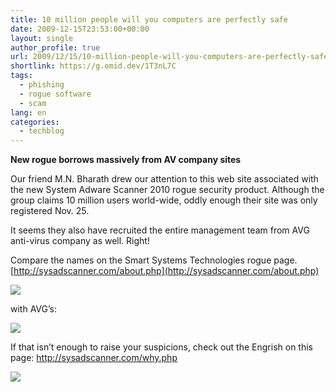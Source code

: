 ```yaml
---
title: 10 million people will you computers are perfectly safe
date: 2009-12-15T23:53:00+00:00
layout: single
author_profile: true
url: 2009/12/15/10-million-people-will-you-computers-are-perfectly-safe/
shortlink: https://g.omid.dev/1T3nL7C
tags:
  - phishing
  - rogue software
  - scam
lang: en
categories: 
  - techblog
---
```

**New rogue borrows massively from AV company sites**

Our friend M.N. Bharath drew our attention to this web site associated with the new System Adware Scanner 2010 rogue security product. Although the group claims 10 million users world-wide, oddly enough their site was only registered Nov. 25.

It seems they also have recruited the entire management team from AVG anti-virus company as well. Right!

Compare the names on the Smart Systems Technologies rogue page.
[http://sysadscanner.com/about.php](http://sysadscanner.com/about.php)

![](http://4.bp.blogspot.com/_vaUVXcmC3OI/SygZycMApQI/AAAAAAAAAXM/jFlZgk315U4/s1600-h/Smart_20Systems.png)

with AVG’s:

![](http://2.bp.blogspot.com/_vaUVXcmC3OI/SygZzb5-auI/AAAAAAAAAXU/VvZKUIsZSTA/s1600-h/AVG_20management_20team.png)

If that isn’t enough to raise your suspicions, check out the Engrish on this page: <http://sysadscanner.com/why.php>

![](http://1.bp.blogspot.com/_vaUVXcmC3OI/SygZ3qQgDXI/AAAAAAAAAXc/NL1BbmImmUs/s1600-h/SAS_20Engrish.png)
